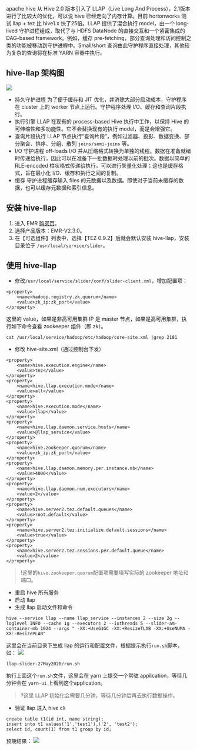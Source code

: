 apache hive 从 Hive 2.0 版本引⼊了 LLAP（Live Long And Process），2.1版本进⾏了⽐较⼤的优化，可以说 hive 已经⾛向了内存计算。⽬前 hortonworks 测试 llap + tez ⽐ hive1.x 快了25倍。LLAP 提供了混合执行 model，由一个 long-lived 守护进程组成，取代了与 HDFS DataNode 的直接交互和一个紧密集成的 DAG-based framework。例如，缓存 pre-fetching，部分查询处理和访问控制之类的功能被移动到守护进程中。Small/short 查询由此守护程序直接处理，其他较为复杂的查询将在标准 YARN 容器中执行。

## hive-llap 架构图
![](https://main.qcloudimg.com/raw/c650eee1bc1019d8d7d3353b86a469ec.png)
- 持久守护进程
为了便于缓存和 JIT 优化，并消除大部分启动成本，守护程序在 cluster 上的 worker 节点上运行。守护程序处理 I/O、缓存和查询片段执行。
- 执行引擎
LLAP 在现有的 process-based Hive 执行中工作，以保持 Hive 的可伸缩性和多功能性。它不会替换现有的执行 model，而是会增强它。
- 查询片段执行
LLAP 节点执行“查询片段”，例如过滤器、投影、数据变换、部分聚合、排序、分组、散列 `joins/semi-joins` 等。
- I/O
守护进程 off-loads I/O 并从压缩格式转换为单独的线程。数据在准备就绪时传递给执行，因此可以在准备下一批数据时处理以前的批次。数据以简单的 RLE-encoded 柱状格式传递给执行，可以进行矢量化处理；这也是缓存格式，旨在最小化 I/O、缓存和执行之间的复制。
- 缓存
守护进程缓存输入 files 的元数据以及数据。即使对于当前未缓存的数据，也可以缓存元数据和索引信息。

## 安装 hive-llap
1. 进入 EMR [购买页](https://buy.cloud.tencent.com/emapreduce#/)。
2. 选择产品版本：EMR-V2.3.0。
3. 在【可选组件】列表中，选择【TEZ 0.9.2】后就会默认安装 hive-llap，安装目录位于 `/usr/local/service/slider`。
 
## 使用 hive-llap
- 修改`/usr/local/service/slider/conf/slider-client.xml`，增加配置项：
```
<property>
	<name>hadoop.registry.zk.quorum</name>
	<value>zk_ip:zk_port</value>
</property>
```
这里的 value，如果是非高可用集群 IP 是 master 节点，如果是高可用集群，执行如下命令查看 zookeeper 组件（即 zk）。
```
cat /usr/local/service/hadoop/etc/hadoop/core-site.xml |grep 2181
```
- 修改 hive-site.xml（通过控制台下发）
```
<property>
	<name>hive.execution.engine</name>
	<value>tez</value>
</property>
<property>
	<name>hive.llap.execution.mode</name>
	<value>all</value>
</property>
<property>
	<name>hive.execution.mode</name>
	<value>llap</value>
</property>
<property>
	<name>hive.llap.daemon.service.hosts</name>
	<value>@llap_service</value>
</property>
<property>
	<name>hive.zookeeper.quorum</name>
	<value>zk_ip:zk_port</value>
</property>
<property>
	<name>hive.llap.daemon.memory.per.instance.mb</name>
	<value>4000</value>
</property>
<property>
	<name>hive.llap.daemon.num.executors</name>
	<value>2</value>
</property>
<property>
	<name>hive.server2.tez.default.queues</name>
	<value>root.default</value>
</property>
<property>
	<name>hive.server2.tez.initialize.default.sessions</name>
	<value>true</value>
</property>
<property>
	<name>hive.server2.tez.sessions.per.default.queue</name>
	<value>2</value>
</property>
```
>!这里的`hive.zookeeper.quorum`配置项需要填写实际的 zookeeper 地址和端口。
>
 - 重启 hive 所有服务
 - 启动 llap
 - 生成 llap 启动文件和命令
```
hive --service llap --name llap_service --instances 2 --size 2g --loglevel INFO --cache 1g --executors 2 --iothreads 5 --slider-am-container-mb 1024 --args " -XX:+UseG1GC -XX:+ResizeTLAB -XX:+UseNUMA -XX:-ResizePLAB" 
```
这里会在当前目录下生成 llap 的运行和配置文件，根据提示执行`run.sh`脚本，如：
![](https://main.qcloudimg.com/raw/3ed9ac7564736a89a2b17b972582af56.png)
```
llap-slider-27May2020/run.sh
```
执行上面这个`run.sh`文件，这里会在 yarn 上提交一个常驻 application，等待几分钟会在 `yarn-ui` 上看到这个application。
>?这里 LLAP 初始化会需要几分钟，等待几分钟后再去执行数据操作。
- 验证 llap
进入 hive cli
```
create table t1(id int, name string);
insert into t1 values('1','test1'),('2', 'test2');
select id, count(1) from t1 group by id;
```
预期结果：
![](https://main.qcloudimg.com/raw/e29c4a4032916bb0e00edca55876ebd0.png)
